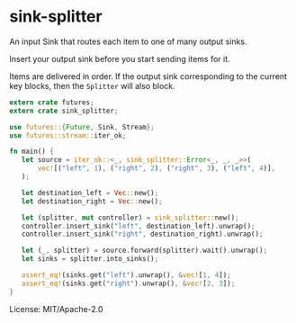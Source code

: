 # sink-splitter

An input Sink that routes each item to one of many output sinks.

Insert your output sink before you start sending items for it.

Items are delivered in order. If the output sink corresponding to the current key blocks, then
the `Splitter` will also block.

```rust
extern crate futures;
extern crate sink_splitter;

use futures::{Future, Sink, Stream};
use futures::stream::iter_ok;

fn main() {
   let source = iter_ok::<_, sink_splitter::Error<_, _, _>>(
       vec![("left", 1), ("right", 2), ("right", 3), ("left", 4)],
   );

   let destination_left = Vec::new();
   let destination_right = Vec::new();

   let (splitter, mut controller) = sink_splitter::new();
   controller.insert_sink("left", destination_left).unwrap();
   controller.insert_sink("right", destination_right).unwrap();

   let (_, splitter) = source.forward(splitter).wait().unwrap();
   let sinks = splitter.into_sinks();

   assert_eq!(sinks.get("left").unwrap(), &vec![1, 4]);
   assert_eq!(sinks.get("right").unwrap(), &vec![2, 3]);
}
```

License: MIT/Apache-2.0
